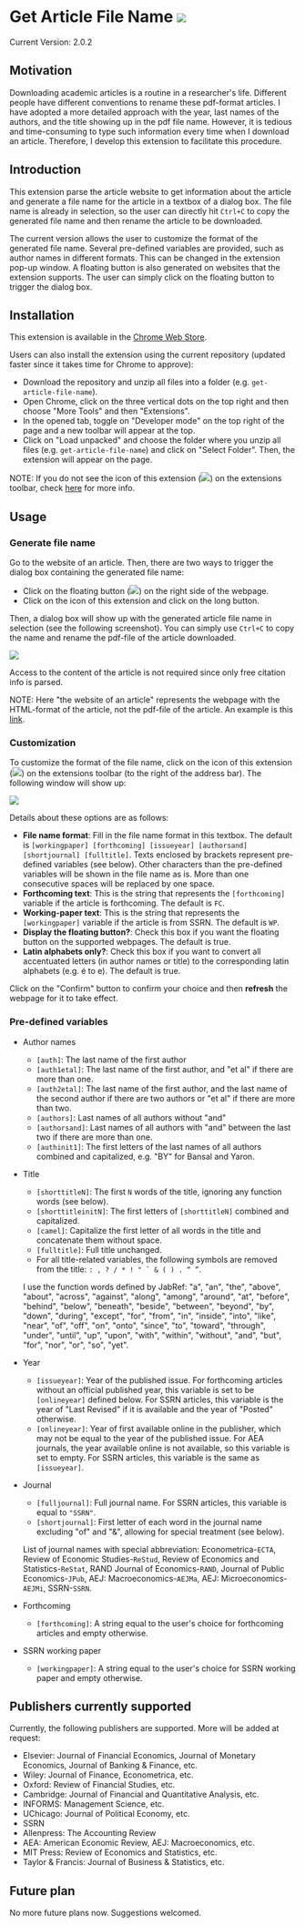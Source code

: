 # Get Article File Name ![](images/gafn32.png)
Current Version: 2.0.2

## Motivation

Downloading academic articles is a routine in a researcher's life. Different people have different conventions to rename these pdf-format articles. I have adopted a more detailed approach with the year, last names of the authors, and the title showing up in the pdf file name. However, it is tedious and time-consuming to type such information every time when I download an article. Therefore, I develop this extension to facilitate this procedure.

## Introduction

This extension parse the article website to get information about the article and generate a file name for the article in a textbox of a dialog box. The file name is already in selection, so the user can directly hit `Ctrl+C` to copy the generated file name and then rename the article to be downloaded.

The current version allows the user to customize the format of the generated file name. Several pre-defined variables are provided, such as author names in different formats. This can be changed in the extension pop-up window. A floating button is also generated on websites that the extension supports. The user can simply click on the floating button to trigger the dialog box.

## Installation

This extension is available in the [Chrome Web Store](https://chrome.google.com/webstore/detail/get-article-file-name/aopacmmlepabhmbdamhgdgocjgpgfnph).

Users can also install the extension using the current repository (updated faster since it takes time for Chrome to approve):

* Download the repository and unzip all files into a folder (e.g. `get-article-file-name`).
* Open Chrome, click on the three vertical dots on the top right and then choose "More Tools" and then "Extensions".
* In the opened tab, toggle on "Developer mode" on the top right of the page and a new toolbar will appear at the top.
* Click on "Load unpacked" and choose the folder where you unzip all files (e.g. `get-article-file-name`) and click on "Select Folder". Then, the extension will appear on the page.

NOTE: If you do not see the icon of this extension (![](images/gafn16.png)) on the extensions toolbar, check [here](https://superuser.com/a/1569004) for more info. 

## Usage

### Generate file name

Go to the website of an article. Then, there are two ways to trigger the dialog box containing the generated file name:

* Click on the floating button (![](images/gafn16.png)) on the right side of the webpage.
* Click on the icon of this extension and click on the long button. 

Then, a dialog box will show up with the generated article file name in selection (see the following screenshot). You can simply use `Ctrl+C` to copy the name and rename the pdf-file of the article downloaded.

![](images/get-article-file-name-screenshot.png)

Access to the content of the article is not required since only free citation info is parsed.

NOTE: Here "the website of an article" represents the webpage with the HTML-format of the article, not the pdf-file of the article. An example is this [link](https://www.sciencedirect.com/science/article/pii/S0304405X1500149X).

### Customization

To customize the format of the file name, click on the icon of this extension (![](images/gafn16.png)) on the extensions toolbar (to the right of the address bar). The following window will show up:

![](images/popup-window.png)

Details about these options are as follows:

* **File name format**: Fill in the file name format in this textbox. The default is `[workingpaper] [forthcoming] [issueyear] [authorsand] [shortjournal] [fulltitle]`. Texts enclosed by brackets represent pre-defined variables (see below). Other characters than the pre-defined variables will be shown in the file name as is. More than one consecutive spaces will be replaced by one space.
* **Forthcoming text**: This is the string that represents the `[forthcoming]` variable if the article is forthcoming. The default is `FC`.
* **Working-paper text**: This is the string that represents the `[workingpaper]` variable if the article is from SSRN. The default is `WP`.
* **Display the floating button?**: Check this box if you want the floating button on the supported webpages. The default is true.
* **Latin alphabets only?**: Check this box if you want to convert all accentuated letters (in author names or title) to the corresponding latin alphabets (e.g. é to e). The default is true.

Click on the "Confirm" button to confirm your choice and then **refresh** the webpage for it to take effect.

### Pre-defined variables

* Author names
    * `[auth]`: The last name of the first author
    * `[auth1etal]`: The last name of the first author, and "et al" if there are more than one.
    * `[auth2etal]`: The last name of the first author, and the last name of the second author if there are two authors or "et al" if there are more than two.
    * `[authors]`: Last names of all authors without "and"
    * `[authorsand]`: Last names of all authors with "and" between the last two if there are more than one.
    * `[authinit1]`: The first letters of the last names of all authors combined and capitalized, e.g. "BY" for Bansal and Yaron.

* Title
    * `[shorttitleN]`: The first `N` words of the title, ignoring any function words (see below).
    * `[shorttitleinitN]`: The first letters of `[shorttitleN]` combined and capitalized.
    * `[camel]`: Capitalize the first letter of all words in the title and concatenate them without space.
    * `[fulltitle]`: Full title unchanged.
    * For all title-related variables, the following symbols are removed from the title: ``: , ? / * ! " ` & ( ) . “ ”``.

    I use the function words defined by JabRef: "a", "an", "the", "above", "about", "across", "against", "along", "among", "around", "at", "before", "behind", "below", "beneath", "beside", "between", "beyond", "by", "down", "during", "except", "for", "from", "in", "inside", "into", "like", "near", "of", "off", "on", "onto", "since", "to", "toward", "through", "under", "until", "up", "upon", "with", "within", "without", "and", "but", "for", "nor", "or", "so", "yet".

* Year
    * `[issueyear]`: Year of the published issue. For forthcoming articles without an official published year, this variable is set to be `[onlineyear]` defined below. For SSRN articles, this variable is the year of "Last Revised" if it is available and the year of "Posted" otherwise.
    * `[onlineyear]`: Year of first available online in the publisher, which may not be equal to the year of the published issue. For AEA journals, the year available online is not available, so this variable is set to empty. For SSRN articles, this variable is the same as `[issueyear]`.

* Journal
    * `[fulljournal]`: Full journal name. For SSRN articles, this variable is equal to `"SSRN"`.
    * `[shortjournal]`: First letter of each word in the journal name excluding "of" and "&", allowing for special treatment (see below).

    List of journal names with special abbreviation: Econometrica-`ECTA`, Review of Economic Studies-`ReStud`, Review of Economics and Statistics-`ReStat`, RAND Journal of Economics-`RAND`, Journal of Public Economics-`JPub`, AEJ: Macroeconomics-`AEJMa`, AEJ: Microeconomics-`AEJMi`, SSRN-`SSRN`.

* Forthcoming
    * `[forthcoming]`: A string equal to the user's choice for forthcoming articles and empty otherwise.

* SSRN working paper
    * `[workingpaper]`: A string equal to the user's choice for SSRN working paper and empty otherwise.

## Publishers currently supported

Currently, the following publishers are supported. More will be added at request:

* Elsevier: Journal of Financial Economics, Journal of Monetary Economics, Journal of Banking & Finance, etc.
* Wiley: Journal of Finance, Econometrica, etc.
* Oxford: Review of Financial Studies, etc.
* Cambridge: Journal of Financial and Quantitative Analysis, etc.
* INFORMS: Management Science, etc.
* UChicago: Journal of Political Economy, etc.
* SSRN
* Allenpress: The Accounting Review
* AEA: American Economic Review, AEJ: Macroeconomics, etc.
* MIT Press: Review of Economics and Statistics, etc.
* Taylor & Francis: Journal of Business & Statistics, etc.

## Future plan

No more future plans now. Suggestions welcomed.
